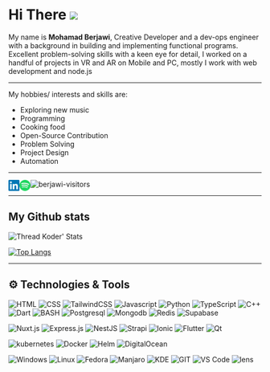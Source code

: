 # Hi There <img src="https://i.imgur.com/GNz3qCl.gif" width="30px">
My name is **Mohamad Berjawi**, Creative Developer and a dev-ops engineer with a background in building and implementing functional programs. Excellent problem-solving skills with a keen eye for detail, I worked on a handful of projects in VR and AR on Mobile and PC, mostly I work with web development and node.js
___

My hobbies/ interests and skills are:
- Exploring new music
- Programming
- Cooking food
- Open-Source Contribution
- Problem Solving
- Project Design
- Automation
___

![berjawi-visitors](https://visitor-badge.glitch.me/badge?flat=true&page_id=thamudi.thamudi)
<a href="https://www.linkedin.com/in/mohamad-berjawi-80934a180/">
  <img align="left" alt="Nirzak's LinkedIN" width="22px" src="https://raw.githubusercontent.com/nirzak/nirzak/main/Assets/linkedin.svg" />
</a>
<a href="https://open.spotify.com/user/mohamad.berjawi92?si=e736d24c19254671">
  <img align="left" alt="Nirzak's Spotify" width="22px" src="https://raw.githubusercontent.com/nirzak/nirzak/main/Assets/spotify.svg" />
</a>

___

## My Github stats

![Thread Koder' Stats](https://github-readme-stats.vercel.app/api?username=thread-koder&show_icons=true&title_color=1D57B9&text_color=f5f5f5&bg_color=000000&icon_color=1D57B9&hide_border=true)

[![Top Langs](https://github-readme-stats.vercel.app/api/top-langs/?username=thread-koder&layout=compact&title_color=1D57B9&text_color=f5f5f5&bg_color=000000&icon_color=1D57B9&hide_border=true)](https://github.com/anuraghazra/github-readme-stats)

___

## ⚙️ Technologies & Tools
![HTML](https://img.shields.io/badge/html5-%3776AB.svg?style=for-the-badge&logo=html5&logoColor=white&color=E34F26)
![CSS](https://img.shields.io/badge/css3-%1572B6.svg?style=for-the-badge&logo=css3&logoColor=white&color=1572B6)
![TailwindCSS](https://img.shields.io/badge/tailwindcss-%2338B2AC.svg?style=for-the-badge&logo=tailwind-css&logoColor=white)
![Javascript](https://img.shields.io/badge/javscript-%F7DF1E.svg?style=for-the-badge&logo=javascript&logoColor=black&color=F7DF1E)
![Python](https://img.shields.io/badge/python-%3776AB.svg?style=for-the-badge&logo=python&logoColor=white&color=3776AB)
![TypeScript](https://img.shields.io/badge/typescript-%23007ACC.svg?style=for-the-badge&logo=typescript&logoColor=white)
![C++](https://img.shields.io/badge/C++-%23007ACC.svg?style=for-the-badge&logo=C%2B%2B&logoColor=white)
![Dart](https://img.shields.io/badge/dart-%230175C2.svg?style=for-the-badge&logo=dart&logoColor=white)
![BASH](https://img.shields.io/badge/bash-%2320232a.svg?style=for-the-badge&logo=bash&logoColor=black&color=white)
![Postgresql](https://img.shields.io/badge/Postgresql-%4479A1.svg?style=for-the-badge&logo=Postgresql&logoColor=white&color=4479A1)
![Mongodb](https://img.shields.io/badge/mongodb-%4479A1.svg?style=for-the-badge&logo=mongodb&logoColor=white&color=13aa52)
![Redis](https://img.shields.io/badge/redis-%23DD0031.svg?style=for-the-badge&logo=redis&logoColor=white)
![Supabase](https://img.shields.io/badge/Supabase-3ECF8E?style=for-the-badge&logo=supabase&logoColor=white)

![Nuxt.js](https://img.shields.io/static/v1?style=for-the-badge&message=Nuxt.js&color=222222&logo=Nuxt.js&logoColor=00DC82&label=)
![Express.js](https://img.shields.io/badge/express.js-%23404d59.svg?style=for-the-badge&logo=express&logoColor=%2361DAFB)
![NestJS](https://img.shields.io/badge/nestjs-%23E0234E.svg?style=for-the-badge&logo=nestjs&logoColor=white)
![Strapi](https://img.shields.io/badge/strapi-%FF2D20.svg?style=for-the-badge&logo=strapi&logoColor=white&color=121180)
![Ionic](https://img.shields.io/badge/Ionic-%233880FF.svg?style=for-the-badge&logo=Ionic&logoColor=white)
![Flutter](https://img.shields.io/badge/Flutter-%2302569B.svg?style=for-the-badge&logo=Flutter&logoColor=white)
![Qt](https://img.shields.io/badge/Qt-%23217346.svg?style=for-the-badge&logo=Qt&logoColor=white)

![kubernetes](https://img.shields.io/badge/kubernetes-%2320232a.svg?style=for-the-badge&logo=kubernetes&logoColor=26de6&color=c8e8eb)
![Docker](https://img.shields.io/badge/docker-%2320232a.svg?style=for-the-badge&logo=docker&logoColor=2496ec&color=0a3f8c)
![Helm](https://img.shields.io/badge/helm-%2320232a.svg?style=for-the-badge&logo=helm&logoColor=0f1689&color=white)
![DigitalOcean](https://img.shields.io/badge/DigitalOcean-%230167ff.svg?style=for-the-badge&logo=digitalOcean&logoColor=white)

![Windows](https://img.shields.io/badge/windwos-0078D6.svg?style=for-the-badge&logo=windows&logoColor=white&color=0078d4)
![Linux](https://img.shields.io/badge/linux-%FCC624.svg?style=for-the-badge&logo=linux&logoColor=black&color=FCC624)
![Fedora](https://img.shields.io/badge/Fedora-294172?style=for-the-badge&logo=fedora&logoColor=white)
![Manjaro](https://img.shields.io/badge/manjaro-0078D6.svg?style=for-the-badge&logo=manjaro&logoColor=black&color=35c25d)
![KDE](https://img.shields.io/badge/kde-%FCC624.svg?style=for-the-badge&logo=kde&logoColor=white&color=1c94eb)
![GIT](https://img.shields.io/badge/git-%3776AB.svg?style=for-the-badge&logo=git&logoColor=white&color=F05032)
![VS Code](https://img.shields.io/badge/VS%20Code-007ACC.svg?style=for-the-badge&logo=visual%20studio%20code&logoColor=white&color=007ACC)
![lens](https://img.shields.io/badge/lens-%2320232a.svg?style=for-the-badge&logo=lens&logoColor=%2361DAFB)
